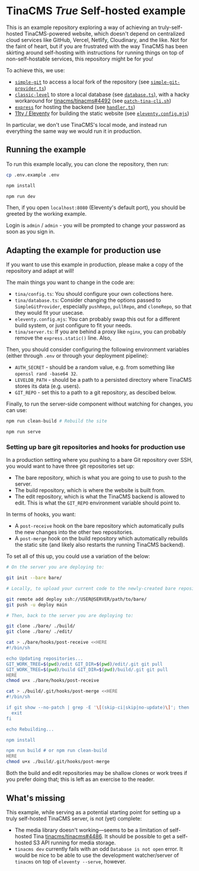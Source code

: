 # TinaCMS *True* Self-hosted example

This is an example repository exploring a way of achieving an truly-self-hosted TinaCMS-powered website, which doesn't depend on centralized cloud services like GitHub, Vercel, Netlify, Cloudinary, and the like. Not for the faint of heart, but if you are frustrated with the way TinaCMS has been skirting around self-hosting with instructions for running things on top of non-self-hostable services, this repository might be for you!

To achieve this, we use:

* [`simple-git`](https://www.npmjs.com/package/simple-git) to access a local fork of the repository (see [`simple-git-provider.ts`](./tina/simple-git-provider.ts))
* [`classic-level`](https://www.npmjs.com/package/classic-level) to store a local database (see [`database.ts`](./tina/database.ts)), with a hacky workaround for [tinacms/tinacms#4492](https://github.com/tinacms/tinacms/issues/4492) (see [`patch-tina-cli.sh`](./patch-tina-cli.sh))
* [`express`](https://expressjs.com/) for hosting the backend (see [`handler.ts`](./tina/handler.ts))
* [11ty / Eleventy](https://www.11ty.dev/) for building the static website (see [`eleventy.config.mjs`](./eleventy.config.mjs))

In particular, we don't use TinaCMS's local mode, and instead run everything the same way we would run it in production.

## Running the example

To run this example locally, you can clone the repository, then run:

```bash
cp .env.example .env

npm install

npm run dev
```

Then, if you open `localhost:8080` (Eleventy's default port), you should be greeted by the working example.

Login is `admin` / `admin` - you will be prompted to change your password as soon as you sign in.

## Adapting the example for production use

If you want to use this example in production, please make a copy of the repository and adapt at will!

The main things you want to change in the code are:

* `tina/config.ts`: You should configure your own collections here.
* `tina/database.ts`: Consider changing the options passed to `SimpleGitProvider`, especially `pushRepo`, `pullRepo`, and `cloneRepo`, so that they would fit your usecase.
* `eleventy.config.mjs`: You can probably swap this out for a different build system, or just configure to fit your needs.
* `tina/server.ts`: If you are behind a proxy like `nginx`, you can probably remove the `express.static()` line. Also, 

Then, you should consider configuring the following environment variables (either through `.env` or through your deployment pipeline):

* `AUTH_SECRET` - should be a random value, e.g. from something like `openssl rand -base64 32`.
* `LEVELDB_PATH` - should be a path to a persisted directory where TinaCMS stores its data (e.g. users).
* `GIT_REPO` - set this to a path to a git repository, as descibed below.

Finally, to run the server-side component without watching for changes, you can use:

```bash
npm run clean-build # Rebuild the site

npm run serve
```

### Setting up bare git repositories and hooks for production use

In a production setting where you pushing to a bare Git repository over SSH, you would want to have three git repositories set up:

* The bare repository, which is what you are going to use to push to the server.
* The build repository, which is where the website is built from.
* The edit repository, which is what the TinaCMS backend is allowed to edit. This is what the `GIT_REPO` environment variable should point to.

In terms of hooks, you want:
* A `post-receive` hook on the bare repository which automatically pulls the new changes into the other two repositories.
* A `post-merge` hook on the build repository which automatically rebuilds the static site (and likely also restarts the running TinaCMS backend).

To set all of this up, you could use a variation of the below:

```bash
# On the server you are deploying to:

git init --bare bare/

# Locally, to upload your current code to the newly-created bare repository:

git remote add deploy ssh://USER@SERVER/path/to/bare/
git push -u deploy main

# Then, back to the server you are deploying to:

git clone ./bare/ ./build/
git clone ./bare/ ./edit/

cat > ./bare/hooks/post-receive <<HERE
#!/bin/sh

echo Updating repositories...
GIT_WORK_TREE=$(pwd)/edit GIT_DIR=$(pwd)/edit/.git git pull
GIT_WORK_TREE=$(pwd)/build GIT_DIR=$(pwd)/build/.git git pull
HERE
chmod u+x ./bare/hooks/post-receive

cat > ./build/.git/hooks/post-merge <<HERE
#!/bin/sh

if git show --no-patch | grep -E '\[(skip-ci|skip|no-update)\]'; then
  exit
fi

echo Rebuilding...

npm install

npm run build # or npm run clean-build
HERE
chmod u+x ./build/.git/hooks/post-merge
```

Both the build and edit repositories may be shallow clones or work trees if you prefer doing that; this is left as an exercise to the reader.

## What's missing

This example, while serving as a potential starting point for setting up a truly self-hosted TinaCMS server, is not (yet) complete:

* The media library doesn't working—seems to be a limitation of self-hosted Tina [tinacms/tinacms#4486](https://github.com/tinacms/tinacms/issues/4486). It should be possible to get a self-hosted S3 API running for media storage.
* `tinacms dev` currently fails with an odd `Database is not open` error. It would be nice to be able to use the development watcher/server of `tinacms` on top of `eleventy --serve`, however.
